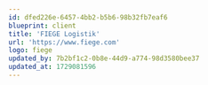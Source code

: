 ```yaml
---
id: dfed226e-6457-4bb2-b5b6-98b32fb7eaf6
blueprint: client
title: 'FIEGE Logistik'
url: 'https://www.fiege.com'
logo: fiege
updated_by: 7b2bf1c2-0b8e-44d9-a774-98d3580bee37
updated_at: 1729081596
---
```

